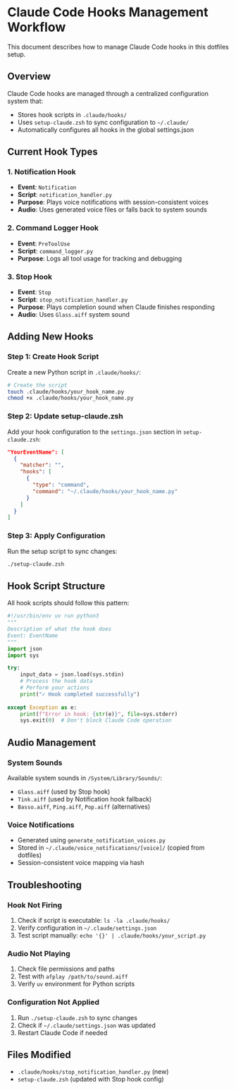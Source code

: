 # Claude Code Hooks Management Workflow

This document describes how to manage Claude Code hooks in this dotfiles setup.

## Overview

Claude Code hooks are managed through a centralized configuration system that:

- Stores hook scripts in `.claude/hooks/`
- Uses `setup-claude.zsh` to sync configuration to `~/.claude/`
- Automatically configures all hooks in the global settings.json

## Current Hook Types

### 1. Notification Hook

- **Event**: `Notification`
- **Script**: `notification_handler.py`
- **Purpose**: Plays voice notifications with session-consistent voices
- **Audio**: Uses generated voice files or falls back to system sounds

### 2. Command Logger Hook

- **Event**: `PreToolUse`
- **Script**: `command_logger.py`
- **Purpose**: Logs all tool usage for tracking and debugging

### 3. Stop Hook

- **Event**: `Stop`
- **Script**: `stop_notification_handler.py`
- **Purpose**: Plays completion sound when Claude finishes responding
- **Audio**: Uses `Glass.aiff` system sound

## Adding New Hooks

### Step 1: Create Hook Script

Create a new Python script in `.claude/hooks/`:

```bash
# Create the script
touch .claude/hooks/your_hook_name.py
chmod +x .claude/hooks/your_hook_name.py
```

### Step 2: Update setup-claude.zsh

Add your hook configuration to the `settings.json` section in `setup-claude.zsh`:

```json
"YourEventName": [
  {
    "matcher": "",
    "hooks": [
      {
        "type": "command",
        "command": "~/.claude/hooks/your_hook_name.py"
      }
    ]
  }
]
```

### Step 3: Apply Configuration

Run the setup script to sync changes:

```bash
./setup-claude.zsh
```

## Hook Script Structure

All hook scripts should follow this pattern:

```python
#!/usr/bin/env uv run python3
"""
Description of what the hook does
Event: EventName
"""
import json
import sys

try:
    input_data = json.load(sys.stdin)
    # Process the hook data
    # Perform your actions
    print("✓ Hook completed successfully")
    
except Exception as e:
    print(f"Error in hook: {str(e)}", file=sys.stderr)
    sys.exit(0)  # Don't block Claude Code operation
```

## Audio Management

### System Sounds

Available system sounds in `/System/Library/Sounds/`:

- `Glass.aiff` (used by Stop hook)
- `Tink.aiff` (used by Notification hook fallback)
- `Basso.aiff`, `Ping.aiff`, `Pop.aiff` (alternatives)

### Voice Notifications

- Generated using `generate_notification_voices.py`
- Stored in `~/.claude/voice_notifications/[voice]/` (copied from dotfiles)
- Session-consistent voice mapping via hash

## Troubleshooting

### Hook Not Firing

1. Check if script is executable: `ls -la .claude/hooks/`
2. Verify configuration in `~/.claude/settings.json`
3. Test script manually: `echo '{}' | .claude/hooks/your_script.py`

### Audio Not Playing

1. Check file permissions and paths
2. Test with `afplay /path/to/sound.aiff`
3. Verify `uv` environment for Python scripts

### Configuration Not Applied

1. Run `./setup-claude.zsh` to sync changes
2. Check if `~/.claude/settings.json` was updated
3. Restart Claude Code if needed

## Files Modified

- `.claude/hooks/stop_notification_handler.py` (new)
- `setup-claude.zsh` (updated with Stop hook config)
